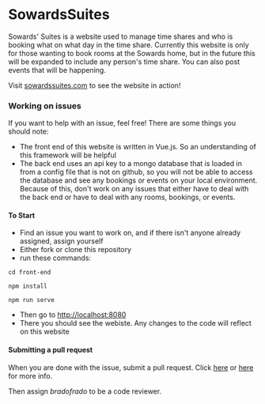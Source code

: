 # SowardsSuites
Sowards' Suites is a website used to manage time shares and who is booking what on what day in the time share.
Currently this website is only for those wanting to book rooms at the Sowards home, but in the future this will be expanded to include any person's time share.
You can also post events that will be happening.

Visit [sowardssuites.com](https://sowardssuites.com) to see the website in action!

### Working on issues
If you want to help with an issue, feel free! There are some things you should note:
- The front end of this website is written in Vue.js. So an understanding of this framework will be helpful
- The back end uses an api key to a mongo database that is loaded in from a config file that is not on github, so you will not be able to access the database and see any bookings or events on your local environment. Because of this, don't work on any issues that either have to deal with the back end or have to deal with any rooms, bookings, or events.

#### To Start
- Find an issue you want to work on, and if there isn't anyone already assigned, assign yourself
- Either fork or clone this repository
- run these commands:

`cd front-end`

`npm install`

`npm run serve`

- Then go to [http://localhost:8080](http://localhost:8080)
- There you should see the webiste. Any changes to the code will reflect on this website

#### Submitting a pull request
When you are done with the issue, submit a pull request. Click [here](https://docs.github.com/en/pull-requests/collaborating-with-pull-requests/proposing-changes-to-your-work-with-pull-requests/creating-a-pull-request-from-a-fork) or [here](https://docs.github.com/en/pull-requests/collaborating-with-pull-requests/proposing-changes-to-your-work-with-pull-requests/creating-a-pull-request#changing-the-branch-range-and-destination-repository) for more info.

Then assign _bradofrado_ to be a code reviewer. 
